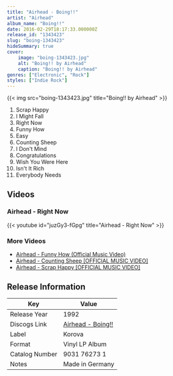 ```yaml
---
title: "Airhead - Boing!!"
artist: "Airhead"
album_name: "Boing!!"
date: 2016-02-29T18:17:33.000000Z
release_id: "1343423"
slug: "boing-1343423"
hideSummary: true
cover:
    image: "boing-1343423.jpg"
    alt: "Boing!! by Airhead"
    caption: "Boing!! by Airhead"
genres: ["Electronic", "Rock"]
styles: ["Indie Rock"]
---
```


{{< img src="boing-1343423.jpg" title="Boing!! by Airhead" >}}

<!-- section break -->

1. Scrap Happy
2. I Might Fall
3. Right Now
4. Funny How
5. Easy
6. Counting Sheep
7. I Don't Mind
8. Congratulations
9. Wish You Were Here
10. Isn't It Rich
11. Everybody Needs

<!-- section break -->




## Videos
### Airhead - Right Now
{{< youtube id="juzGy3-fGpg" title="Airhead - Right Now" >}}<br>

### More Videos

- [Airhead - Funny How (Official Music Video)](https://www.youtube.com/watch?v=17Zfcq6cq2g)
- [Airhead - Counting Sheep [OFFICIAL MUSIC VIDEO]](https://www.youtube.com/watch?v=frNsD1ktDlk)
- [Airhead - Scrap Happy [OFFICIAL MUSIC VIDEO]](https://www.youtube.com/watch?v=2xpANQbpbkw)


## Release Information
|  Key           | Value                                                |
| ---------------| ---------------------------------------------------- |
| Release Year   | 1992                                   |
| Discogs Link   | [Airhead - Boing!!](https://www.discogs.com/release/1343423-Airhead-Boing) |
| Label          | Korova |
| Format         | Vinyl LP Album |
| Catalog Number | 9031 76273 1 |
| Notes | Made in Germany |